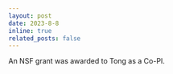 ```yaml
---
layout: post
date: 2023-8-8 
inline: true
related_posts: false
---
```


An NSF grant was awarded to Tong as a Co-PI.
